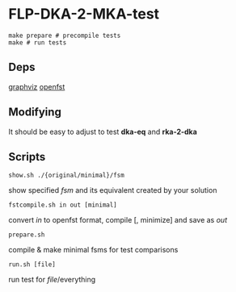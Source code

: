 # FLP-DKA-2-MKA-test

    make prepare # precompile tests
    make # run tests
  
## Deps
[graphviz](http://www.graphviz.org/)
[openfst](http://openfst.org/)

## Modifying
It should be easy to adjust to test **dka-eq** and **rka-2-dka**

## Scripts
    show.sh ./{original/minimal}/fsm 
show specified *fsm* and its equivalent created by your solution

    fstcompile.sh in out [minimal]
convert *in* to openfst format, compile [, minimize] and save as *out*

    prepare.sh
compile & make minimal fsms for test comparisons

    run.sh [file]
run test for *file*/everything
    

